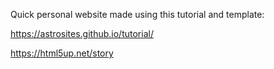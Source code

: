 Quick personal website made using this tutorial and template:  

https://astrosites.github.io/tutorial/

https://html5up.net/story

